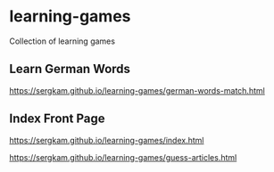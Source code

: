 # learning-games
Collection of learning games 

## Learn German Words

https://sergkam.github.io/learning-games/german-words-match.html

## Index Front Page

https://sergkam.github.io/learning-games/index.html

https://sergkam.github.io/learning-games/guess-articles.html
